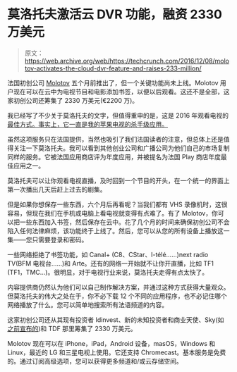 # 莫洛托夫激活云 DVR 功能，融资 2330 万美元

> 原文：<https://web.archive.org/web/https://techcrunch.com/2016/12/08/molotov-activates-the-cloud-dvr-feature-and-raises-233-million/>

法国初创公司 [Molotov](https://web.archive.org/web/20230326071102/https://www.molotov.tv/) 五个月前推出了，但一个关键功能尚未上线。Molotov 用户现在可以在云中为电视节目和电影添加书签，以便以后观看。这还不是全部，这家初创公司还筹集了 2330 万美元(€2200 万)。

我已经写了不少关于莫洛托夫的文字，但值得重申的是，这是 2016 年观看电视的[最佳方式。事实上，它一直是我的苹果电视的杀手级应用。](https://web.archive.org/web/20230326071102/https://techcrunch.com/2016/04/15/molotov-is-defining-the-future-of-tv/)

虽然这项服务只在法国提供，当然也吸引了我们法国读者的注意，但总体上还是值得关注一下莫洛托夫。我可以看到其他创业公司和广播公司为他们自己的市场复制同样的服务。它被法国应用商店评为年度应用，并被提名为法国 Play 商店年度最佳应用之一。

莫洛托夫可以让你观看电视直播，及时回到一个节目的开头，在一个统一的界面上第一次播出几天后赶上过去的剧集。

但是如果你想保存一些东西，六个月后再看呢？当我们都有 VHS 录像机时，这很容易，但现在我们在手机或电脑上看电视就变得有点难了。有了 Molotov，你可以把一些东西加入书签，然后保存在云中。花了几个月的时间来确保初创公司不会陷入任何法律麻烦，该功能终于上线了。然后，您可以从您的所有设备上播放这一集——您只需要登录和密码。

一些网络拒绝了书签功能，如 Canal+ (C8、CStar、I-télé……)next radio TV(BFM 电视台……)和 Arte。还有的网络一开始就不让你开直播，比如 TF1 (TF1，TMC…)。很明显，对于电视行业来说，莫洛托夫走得有点太快了。

内容提供商仍然认为他们可以自己制作解决方案，并通过这种方式获得大量观众。但莫洛托夫的伟大之处在于，你不必下载 12 个不同的应用程序，也不必记住哪个网络播放了什么。您可以简单地搜索所有法语频道的内容。

这家初创公司还从其现有投资者 Idinvest、新的未知投资者和商业天使、Sky(如[之前宣布的](https://web.archive.org/web/20230326071102/https://techcrunch.com/2016/09/02/molotov-raises-4-5-million-from-sky-as-part-of-a-much-bigger-round/))和 TDF 那里筹集了 2330 万美元。

Molotov 现在可以在 iPhone，iPad，Android 设备，masOS，Windows 和 Linux，最近的 LG 和三星电视上使用。它还支持 Chromecast。基本服务是免费的。通过订阅高级选项，您可以获得更多频道和/或云存储空间。